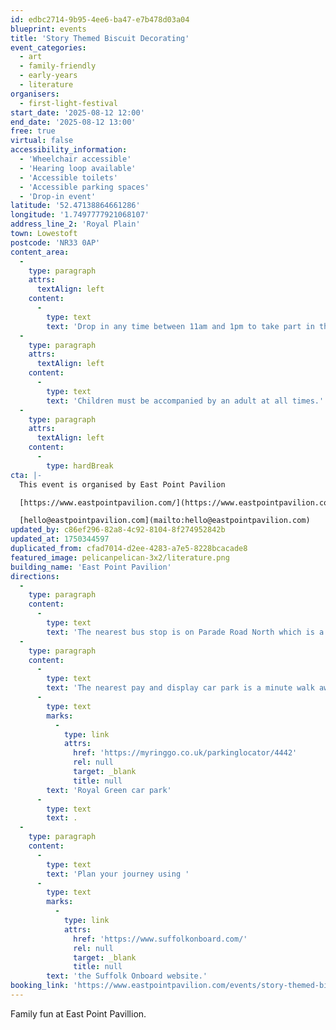 ```yaml
---
id: edbc2714-9b95-4ee6-ba47-e7b478d03a04
blueprint: events
title: 'Story Themed Biscuit Decorating'
event_categories:
  - art
  - family-friendly
  - early-years
  - literature
organisers:
  - first-light-festival
start_date: '2025-08-12 12:00'
end_date: '2025-08-12 13:00'
free: true
virtual: false
accessibility_information:
  - 'Wheelchair accessible'
  - 'Hearing loop available'
  - 'Accessible toilets'
  - 'Accessible parking spaces'
  - 'Drop-in event'
latitude: '52.47138864661286'
longitude: '1.7497777921068107'
address_line_2: 'Royal Plain'
town: Lowestoft
postcode: 'NR33 0AP'
content_area:
  -
    type: paragraph
    attrs:
      textAlign: left
    content:
      -
        type: text
        text: 'Drop in any time between 11am and 1pm to take part in this free activity.'
  -
    type: paragraph
    attrs:
      textAlign: left
    content:
      -
        type: text
        text: 'Children must be accompanied by an adult at all times.'
  -
    type: paragraph
    attrs:
      textAlign: left
    content:
      -
        type: hardBreak
cta: |-
  This event is organised by East Point Pavilion

  [https://www.eastpointpavilion.com/](https://www.eastpointpavilion.com/)

  [hello@eastpointpavilion.com](mailto:hello@eastpointpavilion.com)
updated_by: c86ef296-82a8-4c92-8104-8f274952842b
updated_at: 1750344597
duplicated_from: cfad7014-d2ee-4283-a7e5-8228bcacade8
featured_image: pelicanpelican-3x2/literature.png
building_name: 'East Point Pavilion'
directions:
  -
    type: paragraph
    content:
      -
        type: text
        text: 'The nearest bus stop is on Parade Road North which is a three minute walk from East Point Pavilion. There is a selection of buses which connect us to the town centre for example, No X2, X22 and 109.'
  -
    type: paragraph
    content:
      -
        type: text
        text: 'The nearest pay and display car park is a minute walk away at '
      -
        type: text
        marks:
          -
            type: link
            attrs:
              href: 'https://myringgo.co.uk/parkinglocator/4442'
              rel: null
              target: _blank
              title: null
        text: 'Royal Green car park'
      -
        type: text
        text: .
  -
    type: paragraph
    content:
      -
        type: text
        text: 'Plan your journey using '
      -
        type: text
        marks:
          -
            type: link
            attrs:
              href: 'https://www.suffolkonboard.com/'
              rel: null
              target: _blank
              title: null
        text: 'the Suffolk Onboard website.'
booking_link: 'https://www.eastpointpavilion.com/events/story-themed-biscuit-decorating-with-national-literacy-trust'
---
```

Family fun at East Point Pavillion.
